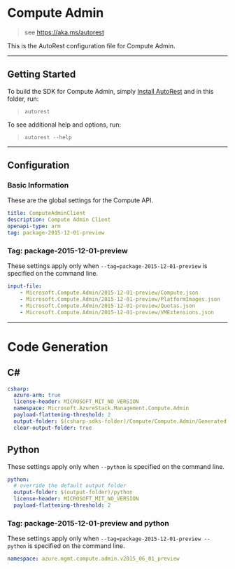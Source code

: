 # Compute Admin
    
> see https://aka.ms/autorest

This is the AutoRest configuration file for Compute Admin.

---
## Getting Started 
To build the SDK for Compute Admin, simply [Install AutoRest](https://aka.ms/autorest/install) and in this folder, run:

> `autorest`

To see additional help and options, run:

> `autorest --help`
---

## Configuration

### Basic Information 
These are the global settings for the Compute API.

``` yaml
title: ComputeAdminClient
description: Compute Admin Client
openapi-type: arm
tag: package-2015-12-01-preview
```

### Tag: package-2015-12-01-preview

These settings apply only when `--tag=package-2015-12-01-preview` is specified on the command line.

``` yaml $(tag) == 'package-2015-12-01-preview'
input-file:
    - Microsoft.Compute.Admin/2015-12-01-preview/Compute.json
    - Microsoft.Compute.Admin/2015-12-01-preview/PlatformImages.json
    - Microsoft.Compute.Admin/2015-12-01-preview/Quotas.json
    - Microsoft.Compute.Admin/2015-12-01-preview/VMExtensions.json
```

---
# Code Generation

## C# 

``` yaml $(csharp)
csharp:
  azure-arm: true
  license-header: MICROSOFT_MIT_NO_VERSION
  namespace: Microsoft.AzureStack.Management.Compute.Admin
  payload-flattening-threshold: 2
  output-folder: $(csharp-sdks-folder)/Compute/Compute.Admin/Generated
  clear-output-folder: true
```

## Python

These settings apply only when `--python` is specified on the command line.

``` yaml $(python)
python:
  # override the default output folder
  output-folder: $(output-folder)/python
  license-header: MICROSOFT_MIT_NO_VERSION
  payload-flattening-threshold: 2
```

### Tag: package-2015-12-01-preview and python

These settings apply only when `--tag=package-2015-12-01-preview --python` is specified on the command line.

``` yaml $(tag) == 'package-2015-12-01-preview' && $(python)
namespace: azure.mgmt.compute.admin.v2015_06_01_preview
```
